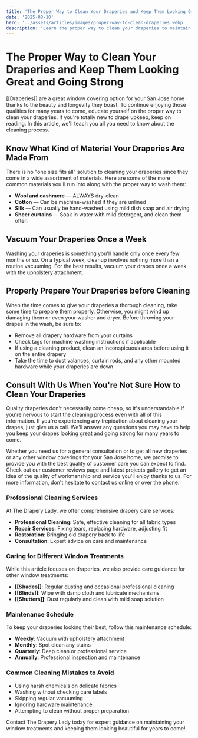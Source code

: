 ```yaml
---
title: 'The Proper Way to Clean Your Draperies and Keep Them Looking Great and Going Strong'
date: '2025-08-10'
hero: '../assets/articles/images/proper-way-to-clean-draperies.webp'
description: 'Learn the proper way to clean your draperies to maintain their beauty and longevity. Expert tips for different materials and professional cleaning advice.'
---
```


# The Proper Way to Clean Your Draperies and Keep Them Looking Great and Going Strong

[[Draperies]] are a great window covering option for your San Jose home thanks to the beauty and longevity they boast. To continue enjoying those qualities for many years to come, educate yourself on the proper way to clean your draperies. If you're totally new to drape upkeep, keep on reading. In this article, we'll teach you all you need to know about the cleaning process.

## Know What Kind of Material Your Draperies Are Made From

There is no "one size fits all" solution to cleaning your draperies since they come in a wide assortment of materials. Here are some of the more common materials you'll run into along with the proper way to wash them:

- **Wool and cashmere** — ALWAYS dry-clean
- **Cotton** — Can be machine-washed if they are unlined
- **Silk** — Can usually be hand-washed using mild dish soap and air drying
- **Sheer curtains** — Soak in water with mild detergent, and clean them often

## Vacuum Your Draperies Once a Week

Washing your draperies is something you'll handle only once every few months or so. On a typical week, cleanup involves nothing more than a routine vacuuming. For the best results, vacuum your drapes once a week with the upholstery attachment.

## Properly Prepare Your Draperies before Cleaning

When the time comes to give your draperies a thorough cleaning, take some time to prepare them properly. Otherwise, you might wind up damaging them or even your washer and dryer. Before throwing your drapes in the wash, be sure to:

- Remove all drapery hardware from your curtains
- Check tags for machine washing instructions if applicable
- If using a cleaning product, clean an inconspicuous area before using it on the entire drapery
- Take the time to dust valances, curtain rods, and any other mounted hardware while your draperies are down

## Consult With Us When You're Not Sure How to Clean Your Draperies

Quality draperies don't necessarily come cheap, so it's understandable if you're nervous to start the cleaning process even with all of this information. If you're experiencing any trepidation about cleaning your drapes, just give us a call. We'll answer any questions you may have to help you keep your drapes looking great and going strong for many years to come.

Whether you need us for a general consultation or to get all new draperies or any other window coverings for your San Jose home, we promise to provide you with the best quality of customer care you can expect to find. Check out our customer reviews page and latest projects gallery to get an idea of the quality of workmanship and service you'll enjoy thanks to us. For more information, don't hesitate to contact us online or over the phone.

### Professional Cleaning Services

At The Drapery Lady, we offer comprehensive drapery care services:

- **Professional Cleaning**: Safe, effective cleaning for all fabric types
- **Repair Services**: Fixing tears, replacing hardware, adjusting fit
- **Restoration**: Bringing old drapery back to life
- **Consultation**: Expert advice on care and maintenance

### Caring for Different Window Treatments

While this article focuses on draperies, we also provide care guidance for other window treatments:

- **[[Shades]]**: Regular dusting and occasional professional cleaning
- **[[Blinds]]**: Wipe with damp cloth and lubricate mechanisms
- **[[Shutters]]**: Dust regularly and clean with mild soap solution

### Maintenance Schedule

To keep your draperies looking their best, follow this maintenance schedule:

- **Weekly**: Vacuum with upholstery attachment
- **Monthly**: Spot clean any stains
- **Quarterly**: Deep clean or professional service
- **Annually**: Professional inspection and maintenance

### Common Cleaning Mistakes to Avoid

- Using harsh chemicals on delicate fabrics
- Washing without checking care labels
- Skipping regular vacuuming
- Ignoring hardware maintenance
- Attempting to clean without proper preparation

Contact The Drapery Lady today for expert guidance on maintaining your window treatments and keeping them looking beautiful for years to come!
